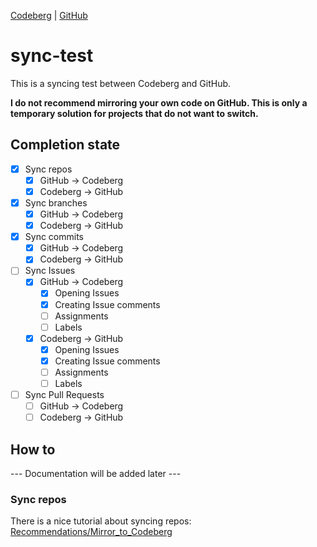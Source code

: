 [Codeberg](https://codeberg.org/Tuxilio/sync-test) | [GitHub](https://github.com/Tuxilio/sync-test) 
# sync-test
This is a syncing test between Codeberg and GitHub.

**I do not recommend mirroring your own code on GitHub. This is only a temporary solution for projects that do not want to switch.**

## Completion state
- [x] Sync repos
    - [x] GitHub &rarr; Codeberg
    - [x] Codeberg &rarr; GitHub
- [x] Sync branches
    - [x] GitHub &rarr; Codeberg
    - [x] Codeberg &rarr; GitHub
- [x] Sync commits
    - [x] GitHub &rarr; Codeberg
    - [x] Codeberg &rarr; GitHub
- [ ] Sync Issues
    - [x] GitHub &rarr; Codeberg
        - [x] Opening Issues
        - [x] Creating Issue comments
        - [ ] Assignments
        - [ ] Labels
    - [x] Codeberg &rarr; GitHub
        - [x] Opening Issues
        - [x] Creating Issue comments
        - [ ] Assignments
        - [ ] Labels
- [ ] Sync Pull Requests
    - [ ] GitHub &rarr; Codeberg
    - [ ] Codeberg &rarr; GitHub

## How to
--- Documentation will be added later ---

### Sync repos
There is a nice tutorial about syncing repos: [Recommendations/Mirror_to_Codeberg](https://codeberg.org/Recommendations/Mirror_to_Codeberg/src/branch/main/README.md#github-mirror)